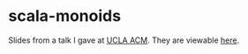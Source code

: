 # scala-monoids

Slides from a talk I gave at [UCLA ACM](http://acm.cs.ucla.edu). They are viewable [here](http://cem3394.github.io/scala-monoids).
